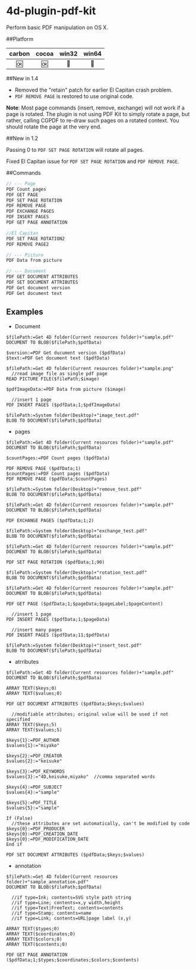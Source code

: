 4d-plugin-pdf-kit
=================

Perform basic PDF manipulation on OS X.

##Platform

| carbon | cocoa | win32 | win64 |
|:------:|:-----:|:---------:|:---------:|
|🆗|🆗|🚫|🚫|

##New in 1.4

* Removed the "retain" patch for earlier El Capitan crash problem. 
* ``PDF REMOVE PAGE`` is restored to use original code.

**Note**: Most page commands (insert, remove, exchange) will not work if a page is rotated. The plugin is not using PDF Kit to simply rotate a page, but rather, calling CGPDF to re-draw such pages on a rotated context. You should rotate the page at the very end.

##New in 1.2

Passing 0 to ```PDF SET PAGE ROTATION``` will rotate all pages.

Fixed El Capitan issue for ```PDF SET PAGE ROTATION``` and ```PDF REMOVE PAGE```. 

##Commands

```c
// --- Page
PDF Count pages
PDF GET PAGE
PDF SET PAGE ROTATION
PDF REMOVE PAGE
PDF EXCHANGE PAGES
PDF INSERT PAGES
PDF GET PAGE ANNOTATION

//El Capitan
PDF SET PAGE ROTATION2
PDF REMOVE PAGE2

// --- Picture
PDF Data from picture

// --- Document
PDF GET DOCUMENT ATTRIBUTES
PDF SET DOCUMENT ATTRIBUTES
PDF Get document version
PDF Get document text
```

Examples
---

* Document

```
$filePath:=Get 4D folder(Current resources folder)+"sample.pdf"
DOCUMENT TO BLOB($filePath;$pdfData)

$version:=PDF Get ducument version ($pdfData)
$text:=PDF Get document text ($pdfData)

$filePath:=Get 4D folder(Current resources folder)+"sample.png"
  //read image file as single pdf page
READ PICTURE FILE($filePath;$image)

$pdfImageData:=PDF Data from picture ($image)

  //insert 1 page
PDF INSERT PAGES ($pdfData;1;$pdfImageData)

$filePath:=System folder(Desktop)+"image_test.pdf"
BLOB TO DOCUMENT($filePath;$pdfData)
```

* pages

```
$filePath:=Get 4D folder(Current resources folder)+"sample.pdf"
DOCUMENT TO BLOB($filePath;$pdfData)

$countPages:=PDF Count pages ($pdfData)

PDF REMOVE PAGE ($pdfData;1)
$countPages:=PDF Count pages ($pdfData)
PDF REMOVE PAGE ($pdfData;$countPages)

$filePath:=System folder(Desktop)+"remove_test.pdf"
BLOB TO DOCUMENT($filePath;$pdfData)

$filePath:=Get 4D folder(Current resources folder)+"sample.pdf"
DOCUMENT TO BLOB($filePath;$pdfData)

PDF EXCHANGE PAGES ($pdfData;1;2)

$filePath:=System folder(Desktop)+"exchange_test.pdf"
BLOB TO DOCUMENT($filePath;$pdfData)

$filePath:=Get 4D folder(Current resources folder)+"sample.pdf"
DOCUMENT TO BLOB($filePath;$pdfData)

PDF SET PAGE ROTATION ($pdfData;1;90)

$filePath:=System folder(Desktop)+"rotation_test.pdf"
BLOB TO DOCUMENT($filePath;$pdfData)

$filePath:=Get 4D folder(Current resources folder)+"sample.pdf"
DOCUMENT TO BLOB($filePath;$pdfData)

PDF GET PAGE ($pdfData;1;$pageData;$pageLabel;$pageContent)

  //insert 1 page
PDF INSERT PAGES ($pdfData;1;$pageData)

  //insert many pages
PDF INSERT PAGES ($pdfData;11;$pdfData)

$filePath:=System folder(Desktop)+"insert_test.pdf"
BLOB TO DOCUMENT($filePath;$pdfData)
```

* atrributes

```
$filePath:=Get 4D folder(Current resources folder)+"sample.pdf"
DOCUMENT TO BLOB($filePath;$pdfData)

ARRAY TEXT($keys;0)
ARRAY TEXT($values;0)

PDF GET DOCUMENT ATTRIBUTES ($pdfData;$keys;$values)

  //modifiable attributes; original value will be used if not specified
ARRAY TEXT($keys;5)
ARRAY TEXT($values;5)

$keys{1}:=PDF_AUTHOR
$values{1}:="miyako"

$keys{2}:=PDF_CREATOR
$values{2}:="keisuke"

$keys{3}:=PDF_KEYWORDS
$values{3}:="4D,keisuke,miyako"  //comma separated words

$keys{4}:=PDF_SUBJECT
$values{4}:="sample"

$keys{5}:=PDF_TITLE
$values{5}:="sample"

If (False)
  //these attributes are set automatically, can't be modified by code
$keys{0}:=PDF_PRODUCER
$keys{0}:=PDF_CREATION_DATE
$keys{0}:=PDF_MODIFICATION_DATE
End if 

PDF SET DOCUMENT ATTRIBUTES ($pdfData;$keys;$values)
```

* annotation

```
$filePath:=Get 4D folder(Current resources folder)+"sample_annotation.pdf"
DOCUMENT TO BLOB($filePath;$pdfData)

  //if type=Ink; contents=SVG style path string
  //if type=Line; contents=x,y width,height
  //if type=Text|FreeText; contents=contents
  //if type=Stamp; contents=name
  //if type=Link; contents=URL|page label (x,y)

ARRAY TEXT($types;0)
ARRAY TEXT($coordinates;0)
ARRAY TEXT($colors;0)
ARRAY TEXT($contents;0)

PDF GET PAGE ANNOTATION ($pdfData;1;$types;$coordinates;$colors;$contents)
```
